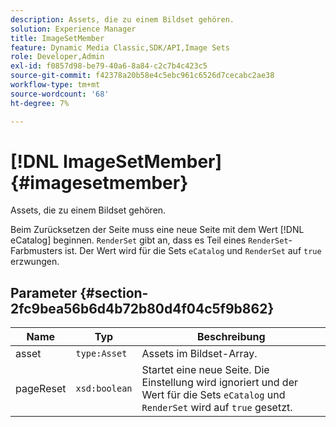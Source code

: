 ```yaml
---
description: Assets, die zu einem Bildset gehören.
solution: Experience Manager
title: ImageSetMember
feature: Dynamic Media Classic,SDK/API,Image Sets
role: Developer,Admin
exl-id: f0857d98-be79-40a6-8a84-c2c7b4c423c5
source-git-commit: f42378a20b58e4c5ebc961c6526d7cecabc2ae38
workflow-type: tm+mt
source-wordcount: '68'
ht-degree: 7%

---
```


# [!DNL ImageSetMember]{#imagesetmember}

Assets, die zu einem Bildset gehören.

Beim Zurücksetzen der Seite muss eine neue Seite mit dem Wert [!DNL eCatalog] beginnen. `RenderSet` gibt an, dass es Teil eines `RenderSet`-Farbmusters ist. Der Wert wird für die Sets `eCatalog` und `RenderSet` auf `true` erzwungen.

## Parameter {#section-2fc9bea56b6d4b72b80d4f04c5f9b862}

| Name | Typ | Beschreibung |
|---|---|---|
| asset | `type:Asset` | Assets im Bildset-Array. |
| pageReset | `xsd:boolean` | Startet eine neue Seite. Die Einstellung wird ignoriert und der Wert für die Sets `eCatalog` und `RenderSet` wird auf `true` gesetzt. |
